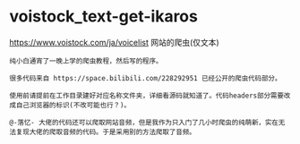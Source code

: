 # voistock_text-get-ikaros
https://www.voistock.com/ja/voicelist   网站的爬虫(仅文本)

    纯小白通宵了一晚上学的爬虫教程，然后写的程序。
    
    很多代码来自 https://space.bilibili.com/228292951 已经公开的爬虫代码部分。
    
    使用前请提前在工作目录建好对应名称文件夹，详细看源码就知道了。代码headers部分需要改成自己浏览器的标识(不改可能也行？)。
    
    @-落忆- 大佬的代码还可以爬取网站音频，但是我作为只入门了几小时爬虫的纯萌新，实在无法复现大佬的爬取音频的代码。于是采用别的方法爬取了音频。
